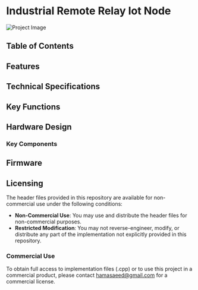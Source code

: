 # Industrial Remote Relay Iot Node

![Project Image](https://drive.google.com/uc?export=view&id=1gMNMCP0JVgDr9rk988y_4HUUdz9aIBgh)

## Table of Contents

## Features

## Technical Specifications

## Key Functions

## Hardware Design

### Key Components

## Firmware

## Licensing
The header files provided in this repository are available for non-commercial use under the following conditions:

- **Non-Commercial Use**: You may use and distribute the header files for non-commercial purposes.
- **Restricted Modification**: You may not reverse-engineer, modify, or distribute any part of the implementation not explicitly provided in this repository.

### Commercial Use
To obtain full access to implementation files (.cpp) or to use this project in a commercial product, please contact [hamasaeed@gmail.com](mailto:hamasaeed888@gmail.com) for a commercial license.
